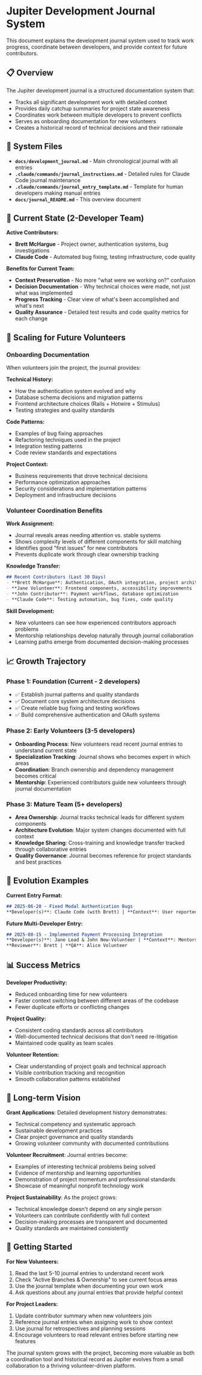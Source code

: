 # Jupiter Development Journal System

This document explains the development journal system used to track work progress, coordinate between developers, and provide context for future contributors.

## 📋 Overview

The Jupiter development journal is a structured documentation system that:
- Tracks all significant development work with detailed context
- Provides daily catchup summaries for project state awareness  
- Coordinates work between multiple developers to prevent conflicts
- Serves as onboarding documentation for new volunteers
- Creates a historical record of technical decisions and their rationale

## 📁 System Files

- **`docs/development_journal.md`** - Main chronological journal with all entries
- **`.claude/commands/journal_instructions.md`** - Detailed rules for Claude Code journal maintenance
- **`.claude/commands/journal_entry_template.md`** - Template for human developers making manual entries
- **`docs/journal_README.md`** - This overview document

## 🚀 Current State (2-Developer Team)

**Active Contributors:**
- **Brett McHargue** - Project owner, authentication systems, bug investigations
- **Claude Code** - Automated bug fixing, testing infrastructure, code quality

**Benefits for Current Team:**
- **Context Preservation** - No more "what were we working on?" confusion
- **Decision Documentation** - Why technical choices were made, not just what was implemented
- **Progress Tracking** - Clear view of what's been accomplished and what's next
- **Quality Assurance** - Detailed test results and code quality metrics for each change

## 🎯 Scaling for Future Volunteers

### Onboarding Documentation

When volunteers join the project, the journal provides:

**Technical History:**
- How the authentication system evolved and why
- Database schema decisions and migration patterns
- Frontend architecture choices (Rails + Hotwire + Stimulus)
- Testing strategies and quality standards

**Code Patterns:**
- Examples of bug fixing approaches
- Refactoring techniques used in the project
- Integration testing patterns
- Code review standards and expectations

**Project Context:**
- Business requirements that drove technical decisions
- Performance optimization approaches
- Security considerations and implementation patterns
- Deployment and infrastructure decisions

### Volunteer Coordination Benefits

**Work Assignment:**
- Journal reveals areas needing attention vs. stable systems
- Shows complexity levels of different components for skill matching
- Identifies good "first issues" for new contributors
- Prevents duplicate work through clear ownership tracking

**Knowledge Transfer:**
```markdown
## Recent Contributors (Last 30 Days)
- **Brett McHargue**: Authentication, OAuth integration, project architecture
- **Jane Volunteer**: Frontend components, accessibility improvements  
- **John Contributor**: Payment workflows, database optimization
- **Claude Code**: Testing automation, bug fixes, code quality
```

**Skill Development:**
- New volunteers can see how experienced contributors approach problems
- Mentorship relationships develop naturally through journal collaboration
- Learning paths emerge from documented decision-making processes

## 📈 Growth Trajectory

### Phase 1: Foundation (Current - 2 developers)
- ✅ Establish journal patterns and quality standards
- ✅ Document core system architecture decisions
- ✅ Create reliable bug fixing and testing workflows
- ✅ Build comprehensive authentication and OAuth systems

### Phase 2: Early Volunteers (3-5 developers)
- **Onboarding Process**: New volunteers read recent journal entries to understand current state
- **Specialization Tracking**: Journal shows who becomes expert in which areas
- **Coordination**: Branch ownership and dependency management becomes critical
- **Mentorship**: Experienced contributors guide new volunteers through journal documentation

### Phase 3: Mature Team (5+ developers)
- **Area Ownership**: Journal tracks technical leads for different system components
- **Architecture Evolution**: Major system changes documented with full context
- **Knowledge Sharing**: Cross-training and knowledge transfer tracked through collaborative entries
- **Quality Governance**: Journal becomes reference for project standards and best practices

## 🔄 Evolution Examples

**Current Entry Format:**
```markdown
## 2025-06-20 - Fixed Modal Authentication Bugs
**Developer(s)**: Claude Code (with Brett) | **Context**: User reported Cursor bot bugs
```

**Future Multi-Developer Entry:**
```markdown
## 2025-08-15 - Implemented Payment Processing Integration
**Developer(s)**: Jane Lead & John New-Volunteer | **Context**: Mentorship session implementing Stripe integration from PRD-payments.md
**Reviewer**: Brett | **QA**: Alice Volunteer
```

## 📊 Success Metrics

**Developer Productivity:**
- Reduced onboarding time for new volunteers
- Faster context switching between different areas of the codebase
- Fewer duplicate efforts or conflicting changes

**Project Quality:**
- Consistent coding standards across all contributors
- Well-documented technical decisions that don't need re-litigation
- Maintained code quality as team scales

**Volunteer Retention:**
- Clear understanding of project goals and technical approach
- Visible contribution tracking and recognition
- Smooth collaboration patterns established

## 🎯 Long-term Vision

**Grant Applications**: Detailed development history demonstrates:
- Technical competency and systematic approach
- Sustainable development practices
- Clear project governance and quality standards
- Growing volunteer community with documented contributions

**Volunteer Recruitment**: Journal entries become:
- Examples of interesting technical problems being solved
- Evidence of mentorship and learning opportunities
- Demonstration of project momentum and professional standards
- Showcase of meaningful nonprofit technology work

**Project Sustainability**: As the project grows:
- Technical knowledge doesn't depend on any single person
- Volunteers can contribute confidently with full context
- Decision-making processes are transparent and documented
- Quality standards are maintained consistently

## 🚀 Getting Started

**For New Volunteers:**
1. Read the last 5-10 journal entries to understand recent work
2. Check "Active Branches & Ownership" to see current focus areas
3. Use the journal template when documenting your own work
4. Ask questions about any journal entries that provide helpful context

**For Project Leaders:**
1. Update contributor summary when new volunteers join
2. Reference journal entries when assigning work to show context
3. Use journal for retrospectives and planning sessions
4. Encourage volunteers to read relevant entries before starting new features

The journal system grows with the project, becoming more valuable as both a coordination tool and historical record as Jupiter evolves from a small collaboration to a thriving volunteer-driven platform.